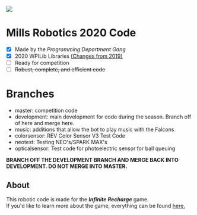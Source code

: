 <a href="http://millsroboticsteam253.com/"><img src="https://img.shields.io/badge/BobaBots-253-blue?style=for-the-badge"></img></a>
# Mills Robotics 2020 Code
- [x] Made by the *Programming Department Gang*
- [x] 2020 WPILib Libraries 
<a href="http://docs.wpilib.org/en/latest/docs/software/wpilib-overview/new-for-2020.html#new-for-2020">(Changes from 2019)</a>
- [ ] Ready for competition
- [ ] ~~Robust, complete, and efficient code~~

# Branches
- master: competition code
- development: main development for code during the season. Branch off of here and merge here. 
- music: additions that allow the bot to play music with the Falcons
- colorsensor: REV Color Sensor V3 Test Code
- neotest: Testing NEO's/SPARK MAX's
- opticalsensor: Test code for photoelectric sensor for ball queuing

**BRANCH OFF THE DEVELOPMENT BRANCH AND MERGE BACK INTO DEVELOPMENT. DO NOT MERGE INTO MASTER.**
## About
This robotic code is made for the ***Infinite Recharge*** game. <br>
If you'd like to learn more about the game, everything can be found 
<a href="https://firstfrc.blob.core.windows.net/frc2020/Manual/2020FRCGameSeasonManual.pdf">here.</a>

